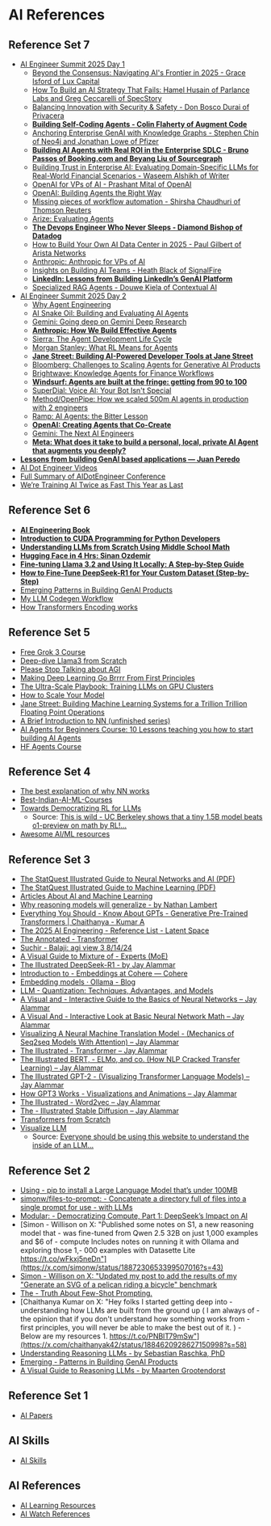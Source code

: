 # AI References

## Reference Set 7
- [AI Engineer Summit 2025 Day 1](https://www.youtube.com/watch?v=L89GzWEILkM)
  - [Beyond the Consensus: Navigating AI's Frontier in 2025 - Grace Isford of Lux Capital](https://www.youtube.com/watch?v=L89GzWEILkM&t=1040s)
  - [How To Build an AI Strategy That Fails: Hamel Husain of Parlance Labs and Greg Ceccarelli of SpecStory](https://www.youtube.com/watch?v=L89GzWEILkM&t=2111s)
  - [Balancing Innovation with Security & Safety - Don Bosco Durai of Privacera](https://www.youtube.com/watch?v=L89GzWEILkM&t=3125s)
  - **[Building Self-Coding Agents - Colin Flaherty of Augment Code](https://www.youtube.com/watch?v=L89GzWEILkM&t=4207s)**
  - [Anchoring Enterprise GenAI with Knowledge Graphs - Stephen Chin of Neo4j and Jonathan Lowe of Pfizer](https://www.youtube.com/watch?v=L89GzWEILkM&t=7652s)
  - **[Building AI Agents with Real ROI in the Enterprise SDLC - Bruno Passos of Booking.com and Beyang Liu of Sourcegraph](https://www.youtube.com/watch?v=L89GzWEILkM&t=8907s)**
  - [Building Trust in Enterprise AI: Evaluating Domain-Specific LLMs for Real-World Financial Scenarios - Waseem Alshikh of Writer](https://www.youtube.com/watch?v=L89GzWEILkM&t=10171s)
  - [OpenAI for VPs of AI - Prashant Mital of OpenAI](https://www.youtube.com/watch?v=L89GzWEILkM&t=10894s)
  - [OpenAI: Building Agents the Right Way](https://www.youtube.com/watch?v=L89GzWEILkM&t=11387s)
  - [Missing pieces of workflow automation - Shirsha Chaudhuri of Thomson Reuters](https://www.youtube.com/watch?v=L89GzWEILkM&t=17489s)
  - [Arize: Evaluating Agents](https://www.youtube.com/watch?v=L89GzWEILkM&t=18367s)
  - **[The Devops Engineer Who Never Sleeps - Diamond Bishop of Datadog](https://www.youtube.com/watch?v=L89GzWEILkM&t=19693s)**
  - [How to Build Your Own AI Data Center in 2025 - Paul Gilbert of Arista Networks](https://www.youtube.com/watch?v=L89GzWEILkM&t=20681s)
  - [Anthropic: Anthropic for VPs of AI](https://www.youtube.com/watch?v=L89GzWEILkM&t=22058s)
  - [Insights on Building AI Teams - Heath Black of SignalFire](https://www.youtube.com/watch?v=L89GzWEILkM&t=25540s)
  - **[LinkedIn: Lessons from Building LinkedIn’s GenAI Platform](https://www.youtube.com/watch?v=L89GzWEILkM&t=26767s)**
  - [Specialized RAG Agents - Douwe Kiela of Contextual AI](https://www.youtube.com/watch?v=L89GzWEILkM&t=27831s)
- [AI Engineer Summit 2025 Day 2](https://www.youtube.com/watch?v=D7BzTxVVMuw)
  - [Why Agent Engineering](https://www.youtube.com/watch?v=D7BzTxVVMuw&t=936s)
  - [AI Snake Oil: Building and Evaluating AI Agents](https://www.youtube.com/watch?v=D7BzTxVVMuw&t=1643s)
  - [Gemini: Going deep on Gemini Deep Research](https://www.youtube.com/watch?v=D7BzTxVVMuw&t=2837s)
  - **[Anthropic: How We Build Effective Agents](https://www.youtube.com/watch?v=D7BzTxVVMuw&t=3743s)**
  - [Sierra: The Agent Development Life Cycle](https://www.youtube.com/watch?v=D7BzTxVVMuw&t=4650s)
  - [Morgan Stanley: What RL Means for Agents](https://www.youtube.com/watch?v=D7BzTxVVMuw&t=5767s)
  - **[Jane Street: Building AI-Powered Developer Tools at Jane Street](https://www.youtube.com/watch?v=D7BzTxVVMuw&t=10419s)**
  - [Bloomberg: Challenges to Scaling Agents for Generative AI Products](https://www.youtube.com/watch?v=D7BzTxVVMuw&t=11451s)
  - [Brightwave: Knowledge Agents for Finance Workflows](https://www.youtube.com/watch?v=D7BzTxVVMuw&t=12629s)
  - **[Windsurf:  Agents are built at the fringe: getting from 90 to 100](https://www.youtube.com/watch?v=D7BzTxVVMuw&t=18454s)**
  - [SuperDial: Voice AI: Your Bot Isn't Special](https://www.youtube.com/watch?v=D7BzTxVVMuw&t=20819s)
  - [Method/OpenPipe: How we scaled 500m AI agents in production with 2 engineers](https://www.youtube.com/watch?v=D7BzTxVVMuw&t=19686s)
  - [Ramp: AI Agents: the Bitter Lesson](https://www.youtube.com/watch?v=D7BzTxVVMuw&t=21972s)
  - **[OpenAI: Creating Agents that Co-Create](https://www.youtube.com/watch?v=D7BzTxVVMuw&t=25593s)**
  - [Gemini: The Next AI Engineers](https://www.youtube.com/watch?v=D7BzTxVVMuw&t=27048s)
  - **[Meta: What does it take to build a personal, local, private AI Agent that augments you deeply?](https://www.youtube.com/watch?v=D7BzTxVVMuw&t=28346s)**
- **[Lessons from building GenAI based applications — Juan Peredo](https://www.youtube.com/watch?v=YYcNm2RexnY)**
- [AI Dot Engineer Videos](https://www.youtube.com/@aiDotEngineer/videos)
- [Full Summary of AIDotEngineer Conference](https://x.com/matijagrcic/status/1893251390765420916?s=58)
- [We’re Training AI Twice as Fast This Year as Last](https://spectrum.ieee.org/mlperf-rankings-2022)

## Reference Set 6
- **[AI Engineering Book](https://learning.oreilly.com/library/view/ai-engineering/9781098166298/ch01.html)**
- **[Introduction to CUDA Programming for Python Developers](https://www.pyspur.dev/blog/introduction_cuda_programming)**
- **[Understanding LLMs from Scratch Using Middle School Math](https://towardsdatascience.com/understanding-llms-from-scratch-using-middle-school-math-e602d27ec876/)**
- **[Hugging Face in 4 Hrs: Sinan Ozdemir](https://learning.oreilly.com/live-events/hugging-face-in-4-hours/0790145056533/0642572012958/)**
- **[Fine-tuning Llama 3.2 and Using It Locally: A Step-by-Step Guide](https://www.datacamp.com/tutorial/fine-tuning-llama-3-2)**
- **[How to Fine-Tune DeepSeek-R1 for Your Custom Dataset (Step-by-Step)](https://www.kdnuggets.com/how-to-fine-tune-deepseek-r1-custom-dataset)**
- [Emerging Patterns in Building GenAI Products](https://martinfowler.com/articles/gen-ai-patterns/#guardrails)
- [My LLM Codegen Workflow](https://harper.blog/2025/02/16/my-llm-codegen-workflow-atm/)
- [How Transformers Encoding works](https://x.com/khant_dev/status/1893172529730330938)

## Reference Set 5
- [Free Grok 3 Course](https://video.twimg.com/amplify_video/1892853833799520258/vid/avc1/1280x720/gFCX3hRJfY0JCEzW.mp4?tag=14)
- [Deep-dive Llama3 from Scratch](https://github.com/therealoliver/Deepdive-llama3-from-scratch?tab=readme-ov-file)
- [Please Stop Talking about AGI](https://substack.com/home/post/p-157633768)
- [Making Deep Learning Go Brrrr From First Principles](https://horace.io/brrr_intro.html)
- [The Ultra-Scale Playbook: Training LLMs on GPU Clusters](https://huggingface.co/spaces/nanotron/ultrascale-playbook)
- [How to Scale Your Model ](https://jax-ml.github.io/scaling-book/)
- [Jane Street: Building Machine Learning Systems for a Trillion Trillion Floating Point Operations](https://www.youtube.com/watch?v=139UPjoq7Kw)
- [A Brief Introduction to NN (unfinished series)](https://www.youtube.com/watch?v=bVQUSndDllU&t=3s)
- [AI Agents for Beginners Course: 10 Lessons teaching you how to start building AI Agents](https://devblogs.microsoft.com/semantic-kernel/ai-agents-for-beginners-course-10-lessons-teaching-you-how-to-start-building-ai-agents/)
- [HF Agents Course](https://huggingface.co/learn/agents-course/unit0/introduction)


## Reference Set 4
- [The best explanation of why NN works](https://x.com/jxmnop/status/1889395446340272271?s=43)
- [Best-Indian-AI-ML-Courses](https://github.com/AniruddhaChattopadhyay/Best-Indian-AI-ML-Courses?tab=readme-ov-file)
- [Towards Democratizing RL for LLMs](https://pretty-radio-b75.notion.site/DeepScaleR-Surpassing-O1-Preview-with-a-1-5B-Model-by-Scaling-RL-19681902c1468005bed8ca303013a4e2)
  - Source: [This is wild - UC Berkeley shows that a tiny 1.5B model beats o1-preview on math by RL!...](https://x.com/Yuchenj_UW/status/1889387582066401461)
- [Awesome AI/ML resources](https://github.com/armankhondker/awesome-ai-ml-resources)

## Reference Set 3
- [The StatQuest Illustrated Guide to Neural Networks and AI (PDF)](https://statquest.gumroad.com/l/kihdi)
- [The StatQuest Illustrated Guide to Machine Learning (PDF)](https://statquest.gumroad.com/l/wvtmc)
- [Articles About AI and Machine Learning](https://thelmbook.com/articles/#!./DeepSeek-R1.md)
- [Why reasoning models will generalize - by Nathan Lambert](https://www.interconnects.ai/p/why-reasoning-models-will-generalize)
- [Everything You Should - Know About GPTs - Generative Pre-Trained Transformers | Chaithanya - Kumar A](https://chaithanyak.com/machine/learning/2024/03/21/everything-you-need-to-know-about-gpts.html)
- [The 2025 AI Engineering - Reference List - Latent Space](https://www.latent.space/p/2025-papers)
- [The Annotated - Transformer](https://nlp.seas.harvard.edu/annotated-transformer/)
- [Suchir - Balaji: agi view 3 8/14/24](https://docs.google.com/document/d/1ItRqrpgQHJ05rQx0zc26t1_NgpUcw3znwTWpXxqH8uI/mobilebasic)
- [A Visual Guide to Mixture of - Experts (MoE)](https://newsletter.maartengrootendorst.com/p/a-visual-guide-to-mixture-of-experts)
- [The Illustrated DeepSeek-R1 - by Jay Alammar](https://newsletter.languagemodels.co/p/the-illustrated-deepseek-r1)
- [Introduction to - Embeddings at Cohere — Cohere](https://docs.cohere.com/v2/docs/embeddings)
- [Embedding models · Ollama - Blog](https://ollama.com/blog/embedding-models)
- [LLM - Quantization: Techniques, Advantages, and Models](https://www.tensorops.ai/post/what-are-quantized-llms)
- [A Visual and - Interactive Guide to the Basics of Neural Networks – Jay Alammar](https://jalammar.github.io/visual-interactive-guide-basics-neural-networks/)
- [A Visual And - Interactive Look at Basic Neural Network Math – Jay Alammar](https://jalammar.github.io/feedforward-neural-networks-visual-interactive/)
- [Visualizing A Neural Machine Translation Model - (Mechanics of Seq2seq Models With Attention) – Jay Alammar](https://jalammar.github.io/visualizing-neural-machine-translation-mechanics-of-seq2seq-models-with-attention/)
- [The Illustrated - Transformer – Jay Alammar](https://jalammar.github.io/illustrated-transformer/)
- [The Illustrated BERT, - ELMo, and co. (How NLP Cracked Transfer Learning) – Jay Alammar](https://jalammar.github.io/illustrated-bert/)
- [The Illustrated GPT-2 - (Visualizing Transformer Language Models) – Jay Alammar](https://jalammar.github.io/illustrated-gpt2/)
- [How GPT3 Works - Visualizations and Animations – Jay Alammar](https://jalammar.github.io/how-gpt3-works-visualizations-animations/)
- [The Illustrated - Word2vec – Jay Alammar](https://jalammar.github.io/illustrated-word2vec/)
- [The - Illustrated Stable Diffusion – Jay Alammar](https://jalammar.github.io/illustrated-stable-diffusion/)
- [Transformers from Scratch](https://www.brandonrohrer.com/transformers)
- [Visualize LLM](https://t.co/DPH5wBte2D)
  - Source: [Everyone should be using this website to understand the inside of an LLM...](https://x.com/deedydas/status/1889511316903411894?s=43)

## Reference Set 2
- [Using - pip to install a Large Language Model that’s under 100MB](https://simonwillison.net/2025/Feb/7/pip-install-llm-smollm2/)
- [simonw/files-to-prompt: - Concatenate a directory full of files into a single prompt for use - with LLMs](https://github.com/simonw/files-to-prompt)
- [Modular: - Democratizing Compute, Part 1: DeepSeek’s Impact on AI](https://www.modular.com/blog/democratizing-compute-part-1-deepseeks-impact-on-ai)
- [Simon - Willison on X: "Published some notes on S1, a new reasoning model that - was fine-tuned from Qwen 2.5 32B on just 1,000 examples and $6 of - compute Includes notes on running it with Ollama and exploring those 1,- 000 examples with Datasette Lite https://t.co/wFkxj5neDn"](https://x.com/simonw/status/1887230653399507016?s=43)
- [Simon - Willison on X: "Updated my post to add the results of my "Generate an SVG of a pelican riding a bicycle" benchmark](https://x.com/simonw/status/1887198978334482514?s=43)
- [The - Truth About Few-Shot Prompting.](https://www.lycee.ai/blog/the-truth-about-few-shot-prompting)
- [Chaithanya Kumar on X: "Hey folks I started getting deep into - understanding how LLMs are built from the ground up ( I am always of - the opinion that if you don't understand how something works from - first principles, you will never be able to make the best out of it. ) - Below are my resources 1. https://t.co/PNBlT79mSw"](https://x.com/chaithanyak42/status/1884620928627150998?s=58)
- [Understanding Reasoning LLMs - by Sebastian Raschka, PhD](https://magazine.sebastianraschka.com/p/understanding-reasoning-llms)
- [Emerging - Patterns in Building GenAI Products](https://martinfowler.com/articles/gen-ai-patterns/#rag)
- [A Visual Guide to Reasoning LLMs - by Maarten Grootendorst](https://newsletter.maartengrootendorst.com/p/a-visual-guide-to-reasoning-llms)

## Reference Set 1
- [AI Papers](https://www.dropbox.com/scl/fo/2iah7adye9yx70u1keubq/AJ6c0z7Q5y4ZYVZOKmstO6o?rlkey=nq9w9fjx8wb71qi09gf03g45a&e=1&st=s437yxm3&dl=0)

## AI Skills
- [AI Skills](https://github.com/indrayam/ai-nerd-notes)

## AI References
- [AI Learning Resources](https://github.com/indrayam/ai-nerd-notes/blob/main/AI-Learning-Resources.md)
- [AI Watch References](https://github.com/indrayam/ai-nerd-notes/blob/main/AI-Watch-References.md)


